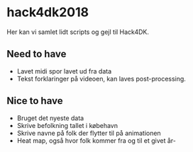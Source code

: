 # hack4dk2018
Her kan vi samlet lidt scripts og gejl til Hack4DK.

## Need to have
 * Lavet midi spor lavet ud fra data
 * Tekst forklaringer på videoen, kan laves post-processing.

## Nice to have

* Bruget det nyeste data
* Skrive befolkning tallet i købehavn
* Skrive navne på folk der flytter til på animationen
* Heat map, også hvor folk kommer fra og til et givet år-

